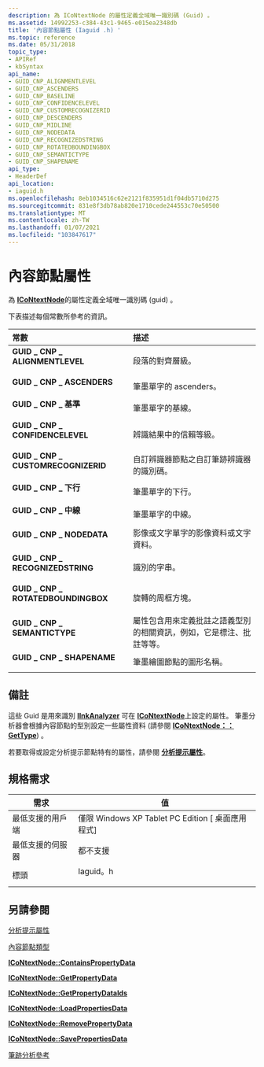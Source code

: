 ```yaml
---
description: 為 ICoNtextNode 的屬性定義全域唯一識別碼 (Guid) 。
ms.assetid: 14992253-c384-43c1-9465-e015ea2348db
title: '內容節點屬性 (Iaguid .h) '
ms.topic: reference
ms.date: 05/31/2018
topic_type:
- APIRef
- kbSyntax
api_name:
- GUID_CNP_ALIGNMENTLEVEL
- GUID_CNP_ASCENDERS
- GUID_CNP_BASELINE
- GUID_CNP_CONFIDENCELEVEL
- GUID_CNP_CUSTOMRECOGNIZERID
- GUID_CNP_DESCENDERS
- GUID_CNP_MIDLINE
- GUID_CNP_NODEDATA
- GUID_CNP_RECOGNIZEDSTRING
- GUID_CNP_ROTATEDBOUNDINGBOX
- GUID_CNP_SEMANTICTYPE
- GUID_CNP_SHAPENAME
api_type:
- HeaderDef
api_location:
- iaguid.h
ms.openlocfilehash: 8eb1034516c62e2121f835951d1f04db5710d275
ms.sourcegitcommit: 831e8f3db78ab820e1710cede244553c70e50500
ms.translationtype: MT
ms.contentlocale: zh-TW
ms.lasthandoff: 01/07/2021
ms.locfileid: "103847617"
---
```

# <a name="context-node-properties"></a>內容節點屬性

為 [**ICoNtextNode**](icontextnode.md)的屬性定義全域唯一識別碼 (guid) 。

下表描述每個常數所參考的資訊。



| 常數                                                                                                                                                                                                 | 描述                                                                                                                                                  |
|:---------------------------------------------------------------------------------------------------------------------------------------------------------------------------------------------------------|:-------------------------------------------------------------------------------------------------------------------------------------------------------------|
| <span id="GUID_CNP_ALIGNMENTLEVEL"></span><span id="guid_cnp_alignmentlevel"></span><dl> <dt>**GUID \_ CNP \_ ALIGNMENTLEVEL**</dt> </dl>             | 段落的對齊層級。<br/>                                                                                                               |
| <span id="GUID_CNP_ASCENDERS"></span><span id="guid_cnp_ascenders"></span><dl> <dt>**GUID \_ CNP \_ ASCENDERS**</dt> </dl>                            | 筆墨單字的 ascenders。<br/>                                                                                                                     |
| <span id="GUID_CNP_BASELINE"></span><span id="guid_cnp_baseline"></span><dl> <dt>**GUID \_ CNP \_ 基準**</dt> </dl>                               | 筆墨單字的基線。<br/>                                                                                                                      |
| <span id="GUID_CNP_CONFIDENCELEVEL"></span><span id="guid_cnp_confidencelevel"></span><dl> <dt>**GUID \_ CNP \_ CONFIDENCELEVEL**</dt> </dl>          | 辨識結果中的信賴等級。<br/>                                                                                                  |
| <span id="GUID_CNP_CUSTOMRECOGNIZERID"></span><span id="guid_cnp_customrecognizerid"></span><dl> <dt>**GUID \_ CNP \_ CUSTOMRECOGNIZERID**</dt> </dl> | 自訂辨識器節點之自訂筆跡辨識器的識別碼。<br/>                                                                         |
| <span id="GUID_CNP_DESCENDERS"></span><span id="guid_cnp_descenders"></span><dl> <dt>**GUID \_ CNP \_ 下行**</dt> </dl>                         | 筆墨單字的下行。<br/>                                                                                                                    |
| <span id="GUID_CNP_MIDLINE"></span><span id="guid_cnp_midline"></span><dl> <dt>**GUID \_ CNP \_ 中線**</dt> </dl>                                  | 筆墨單字的中線。<br/>                                                                                                                       |
| <span id="GUID_CNP_NODEDATA"></span><span id="guid_cnp_nodedata"></span><dl> <dt>**GUID \_ CNP \_ NODEDATA**</dt> </dl>                               | 影像或文字單字的影像資料或文字資料。<br/>                                                                                           |
| <span id="GUID_CNP_RECOGNIZEDSTRING"></span><span id="guid_cnp_recognizedstring"></span><dl> <dt>**GUID \_ CNP \_ RECOGNIZEDSTRING**</dt> </dl>       | 識別的字串。<br/>                                                                                                                            |
| <span id="GUID_CNP_ROTATEDBOUNDINGBOX"></span><span id="guid_cnp_rotatedboundingbox"></span><dl> <dt>**GUID \_ CNP \_ ROTATEDBOUNDINGBOX**</dt> </dl> | 旋轉的周框方塊。<br/>                                                                                                                         |
| <span id="GUID_CNP_SEMANTICTYPE"></span><span id="guid_cnp_semantictype"></span><dl> <dt>**GUID \_ CNP \_ SEMANTICTYPE**</dt> </dl>                   | 屬性包含用來定義批註之語義型別的相關資訊，例如，它是標注、批註等等。<br/> |
| <span id="GUID_CNP_SHAPENAME"></span><span id="guid_cnp_shapename"></span><dl> <dt>**GUID \_ CNP \_ SHAPENAME**</dt> </dl>                            | 筆墨繪圖節點的圖形名稱。<br/>                                                                                                            |



## <a name="remarks"></a>備註

這些 Guid 是用來識別 [**IInkAnalyzer**](iinkanalyzer.md) 可在 [**ICoNtextNode**](icontextnode.md)上設定的屬性。 筆墨分析器會根據內容節點的型別設定一些屬性資料 (請參閱 [**ICoNtextNode：： GetType**](icontextnode-gettype.md)) 。

若要取得或設定分析提示節點特有的屬性，請參閱 [**分析提示屬性**](analysis-hint-properties.md)。

## <a name="requirements"></a>規格需求



| 需求 | 值 |
|-------------------------------------|-------------------------------------------------------------------------------------|
| 最低支援的用戶端<br/> | 僅限 Windows XP Tablet PC Edition \[ 桌面應用程式\]<br/>                       |
| 最低支援的伺服器<br/> | 都不支援<br/>                                                           |
| 標頭<br/>                   | <dl> <dt>Iaguid。h</dt> </dl> |



## <a name="see-also"></a>另請參閱

<dl> <dt>

[分析提示屬性](analysis-hint-properties.md)
</dt> <dt>

[內容節點類型](context-node-types.md)
</dt> <dt>

[**ICoNtextNode::ContainsPropertyData**](icontextnode-containspropertydata.md)
</dt> <dt>

[**ICoNtextNode::GetPropertyData**](icontextnode-getpropertydata.md)
</dt> <dt>

[**ICoNtextNode::GetPropertyDataIds**](icontextnode-getpropertydataids.md)
</dt> <dt>

[**ICoNtextNode::LoadPropertiesData**](icontextnode-loadpropertiesdata.md)
</dt> <dt>

[**ICoNtextNode::RemovePropertyData**](icontextnode-removepropertydata.md)
</dt> <dt>

[**ICoNtextNode::SavePropertiesData**](icontextnode-savepropertiesdata.md)
</dt> <dt>

[筆跡分析參考](ink-analysis-reference.md)
</dt> </dl>

 

 




